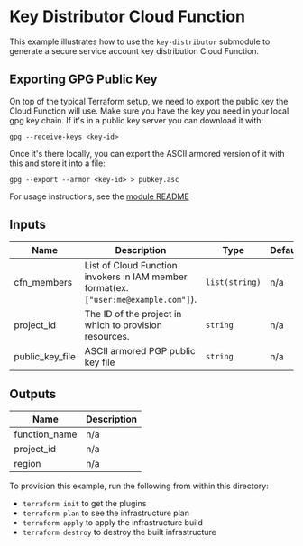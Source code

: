 # Key Distributor Cloud Function

This example illustrates how to use the `key-distributor` submodule to generate a secure service account key distribution Cloud Function.

## Exporting GPG Public Key

On top of the typical Terraform setup, we need to export the public key the Cloud Function will use. Make sure you have the key you need in your local
gpg key chain. If it's in a public key server you can download it with:

```
gpg --receive-keys <key-id>
```

Once it's there locally, you can export the ASCII armored version of it with this and store it into a file:

```
gpg --export --armor <key-id> > pubkey.asc
```

For usage instructions, see the [module README](../../modules/key-distributor/README.md)

<!-- BEGINNING OF PRE-COMMIT-TERRAFORM DOCS HOOK -->
## Inputs

| Name | Description | Type | Default | Required |
|------|-------------|------|---------|:--------:|
| cfn\_members | List of Cloud Function invokers in IAM member format(ex. `["user:me@example.com"]`). | `list(string)` | n/a | yes |
| project\_id | The ID of the project in which to provision resources. | `string` | n/a | yes |
| public\_key\_file | ASCII armored PGP public key file | `string` | n/a | yes |

## Outputs

| Name | Description |
|------|-------------|
| function\_name | n/a |
| project\_id | n/a |
| region | n/a |

<!-- END OF PRE-COMMIT-TERRAFORM DOCS HOOK -->

To provision this example, run the following from within this directory:
- `terraform init` to get the plugins
- `terraform plan` to see the infrastructure plan
- `terraform apply` to apply the infrastructure build
- `terraform destroy` to destroy the built infrastructure
